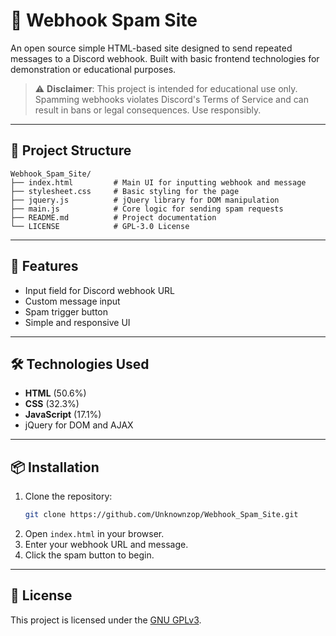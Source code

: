 # 🚨 Webhook Spam Site

An open source simple HTML-based site designed to send repeated messages to a Discord webhook. Built with basic frontend technologies for demonstration or educational purposes.

> ⚠️ **Disclaimer**: This project is intended for educational use only. Spamming webhooks violates Discord's Terms of Service and can result in bans or legal consequences. Use responsibly.

---

## 📁 Project Structure

```
Webhook_Spam_Site/
├── index.html         # Main UI for inputting webhook and message
├── stylesheet.css     # Basic styling for the page
├── jquery.js          # jQuery library for DOM manipulation
├── main.js            # Core logic for sending spam requests
├── README.md          # Project documentation
└── LICENSE            # GPL-3.0 License
```

---

## 🚀 Features

- Input field for Discord webhook URL
- Custom message input
- Spam trigger button
- Simple and responsive UI

---

## 🛠️ Technologies Used

- **HTML** (50.6%)
- **CSS** (32.3%)
- **JavaScript** (17.1%)
- jQuery for DOM and AJAX

---

## 📦 Installation

1. Clone the repository:
   ```bash
   git clone https://github.com/Unknownzop/Webhook_Spam_Site.git
   ```
2. Open `index.html` in your browser.
3. Enter your webhook URL and message.
4. Click the spam button to begin.

---

## 📜 License

This project is licensed under the [GNU GPLv3](https://www.gnu.org/licenses/gpl-3.0.en.html).
